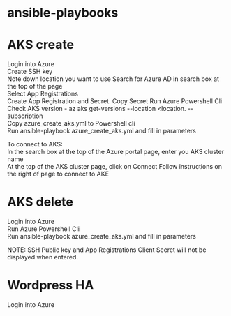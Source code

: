 # ansible-playbooks


# AKS create

Login into Azure  
Create SSH key  
Note down location you want to use 
Search for Azure AD in search box at the top of the page  
Select App Registrations  
Create App Registration and Secret. Copy Secret
Run Azure Powershell Cli  
Check AKS version - az aks get-versions --location <location. --subscription <mysubscriptionid>  
Copy azure_create_aks.yml to Powershell cli  
Run ansible-playbook azure_create_aks.yml and fill in parameters 

To connect to AKS:  
In the search box at the top of the Azure portal page, enter you AKS cluster name  
At the top of the AKS cluster page, click on Connect
Follow instructions on the right of page to connect to AKE

  
    
# AKS delete
Login into Azure  
Run Azure Powershell Cli  
Run ansible-playbook azure_create_aks.yml and fill in parameters  


NOTE: SSH Public key and App Registrations Client Secret will not be displayed when entered.


# Wordpress HA

Login into Azure  


